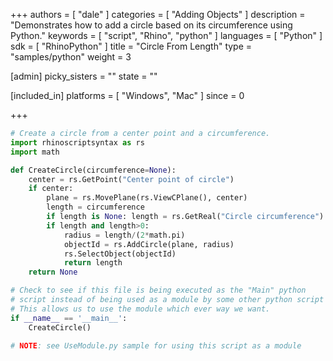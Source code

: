 +++
authors = [ "dale" ]
categories = [ "Adding Objects" ]
description = "Demonstrates how to add a circle based on its circumference using Python."
keywords = [ "script", "Rhino", "python" ]
languages = [ "Python" ]
sdk = [ "RhinoPython" ]
title = "Circle From Length"
type = "samples/python"
weight = 3

[admin]
picky_sisters = ""
state = ""

[included_in]
platforms = [ "Windows", "Mac" ]
since = 0

+++

```python
# Create a circle from a center point and a circumference.
import rhinoscriptsyntax as rs
import math

def CreateCircle(circumference=None):
    center = rs.GetPoint("Center point of circle")
    if center:
        plane = rs.MovePlane(rs.ViewCPlane(), center)
        length = circumference
        if length is None: length = rs.GetReal("Circle circumference")
        if length and length>0:
            radius = length/(2*math.pi)
            objectId = rs.AddCircle(plane, radius)
            rs.SelectObject(objectId)
            return length
    return None

# Check to see if this file is being executed as the "Main" python
# script instead of being used as a module by some other python script
# This allows us to use the module which ever way we want.
if __name__ == '__main__':
    CreateCircle()

# NOTE: see UseModule.py sample for using this script as a module
```
